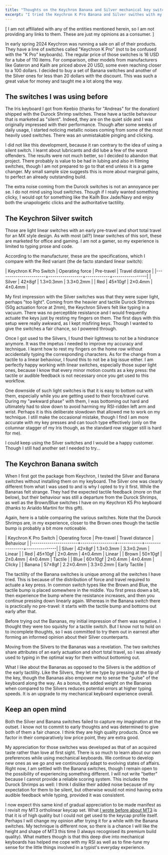 ```yaml
---
title: "Thoughts on the Keychron Banana and Silver mechanical key switches"
excerpt: "I tried the Keychron K Pro Banana and Silver swithes with my Iris keyboard. They are nice, though I had to get used to them."
---
```


[ I am not affiliated with any of the entities mentioned herein, so I
  am not providing any links to them. These are just my opinions as a
  consumer. ]

In early spring 2024 Keychron was running a sale on all of their
products. They have a line of switches called "Keychron K Pro" (not to
be confused with the "K Pro" keyboards). The regular price of those
switches is 16 USD for a tube of 110 items. For comparison, other
models from manufacturers like Gateron and Kailh are priced above 20
USD, some even reaching closer to a 100 dollars. I decided to buy a
set of Banana switches and another of the Silver ones for less than 20
dollars with the discount. This was such a great value for money and
taught me a lot along the way.

## The switches I was using before

The Iris keyboard I got from Keebio (thanks for "Andreas" for the
donation) shipped with the Durock Shrimp switches. These have a
tactile behaviour that is marketed as "silent". Indeed, they are on
the quiet side and I was originally impressed with their performance.
Though after some weeks of daily usage, I started noticing metallic
noises coming from some of the most heavily used switches. There was
an unmistakable pinging and clicking.

I did not like this development, because it ran contrary to the idea
of using a silent switch. I learnt about lubricants and did lube a few
of the worst offenders. The results were not much better, so I decided
to abandon that project. There probably is value to be had in lubing
and also in filming switches, though I am not prepared to go to that
end unless it is a game changer. My small sample size suggests this is
more about marginal gains, to perfect an already outstanding build.

The extra noise coming from the Durock switches is not an annoyance
per se. I do not mind using loud switches. Though if I really wanted
something clicky, I would opt for something like the Kailh Box
Jade/Navy and enjoy both the unapologetic clicks and the authoritative
tactility.

## The Keychron Silver switch

Those are light linear switches with an early pre-travel and short
total travel for an MX style design. As with most (all?) linear
switches of this sort, these are marketed for office and gaming. I am
not a gamer, so my experience is limited to typing prose and code.

According to the manufacturer, these are the specifications, which I
compare with the Red variant (the de facto standard linear switch):

| Keychron K Pro Switch | Operating force | Pre-travel | Travel distance |
|-----------------------+-----------------+------------+-----------------|
| Silver                | 42±8gf          | 1.3±0.3mm  | 3.3±0.2mm       |
| Red                   | 45±10gf         | 2±0.4mm    | 4±0.4mm         |

My first impression with the Silver switches was that they were super
light, perhaps "too light". Coming from the heavier and tactile Durock
Shrimps (50g actuation force at 2mm), the Keychron Silvers felt like
typing in a vacuum. There was no perceptible resistance and I would
frequently actuate the keys just by resting my fingers on them. The
first days with this setup were really awkward, as I kept misfiring
keys. Though I wanted to give the switches a fair chance, so I powered
through.

Once I got used to the Silvers, I found their lightness to not be a
hindrance anymore. It was the impetus I needed to improve my accuracy
and technique. I learnt how to rest my fingers on the home row without
accidentally typing the corresponding characters. As for the change
from a tactile to a linear behaviour, I found this to not be a big
issue either. I am perfectly happy working with linear switches,
especially those super light ones, because I know that every minor
motion counts as a key press: the tactile or audible feedback is not
necessary once you get used to this workflow.

One downside of such light switches is that it is easy to bottom out
with them, especially while you are getting used to their force/travel
curve. During my "awkward phase" with them, I was bottoming out hard
and ultimately had to slow down to avoid harming my RSI-ridden left
arm and wrist. Perhaps it is this deliberate slowdown that allowed me
to work on my technique. I still make the occasional mistake, though I
find I am more accurate with my key presses and can touch type
effectively (only on the columnar stagger of my Iris though, as the
standard row stagger still is hard for me).

I could keep using the Silver switches and I would be a happy
customer. Though I still had another set I needed to try...

## The Keychron Banana switch

When I first got the package from Keychron, I tested the Silver and
Banana switches without installing them on my keyboard. The Silver one
was clearly different from what I was used to and is why I opted to
try it first. While the Bananas felt strange. They had the expected
tactile feedback (more on that below), but their behaviour was still a
departure from the Durock Shrimps, as well as the Brown/Blue switches
I have on my Keychron K5 Pro keyboard (thanks to Arialdo Martini for
this gift).

Again, here is a table comparing the various switches. Note that the
Durock Shrimps are, in my experience, closer to the Brown ones though
the tactile bump is probably a bit more noticeable.

| Keychron K Pro Switch | Operating force | Pre-travel | Travel distance | Behaviour     |
|-----------------------+-----------------+------------+-----------------+---------------|
| Silver                | 42±8gf          | 1.3±0.3mm  | 3.3±0.2mm       | Linear        |
| Red                   | 45±10gf         | 2±0.4mm    | 4±0.4mm         | Linear        |
| Brown                 | 50±10gf         | 2±0.4mm    | 4±0.4mm         | Tactile       |
| Blue                  | 60±10gf         | 2±0.4mm    | 4±0.4mm         | Clicky        |
| Banana                | 57±8gf          | 2.2±0.4mm  | 3.3±0.2mm       | Early Tactile |

The tactility of the Banana switches is unique among all the switches
I have tried. This is because of the distribution of force and travel
required to actuate a key press. In common switch types like the Brown
and Blue, the tactile bump is placed somewhere in the middle. You
first press down a bit, then experience the bump where the resistance
increases, and then you continue pressing down linearly again. Whereas
in the Banana switch there is practically no pre-travel: it starts
with the tactile bump and bottoms out early after that.

Before trying out the Bananas, my initial impression of them was
negative. I thought they were too squishy for a tactile switch. But I
know not to hold on to incomplete thoughts, so I was committed to try
them out in earnest after forming an informed opinion about their
Silver counterparts.

Moving from the Silvers to the Bananas was a revelation. The two
switches share attributes of an early actuation and short total
travel, so I was already used to typing in the optimal way for them
without bottoming out.

What I like about the Bananas as opposed to the Silvers is the
addition of the early tactility. Like the Silvers, they let me type by
pressing at the tip of the key, though the Bananas also empower me to
sense the "pulse" of the keyboard along the way. As a bonus, the added
weight on the Bananas when compared to the Silvers reduces potential
errors at higher typing speeds. It is an upgrade to my mechanical
keyboard experience overall.

## Keep an open mind

Both the Silver and Banana switches failed to capture my imagination
at the outset. I know not to commit to early thoughts and was
determined to give both of them a fair chance. I think they are high
quality products. Once we factor in their comparatively low price
point, they are extra good.

My appreciation for those switches was developed as that of an
acquired taste rather than love at first sight. There is so much to
learn about our own preferences while using mechanical keyboards. We
continue to develop new ones as we go and we continuously adapt to
evolving states of affairs. Right now, I am settled with the Banana
switches, though I remain open to the possibility of experiencing
something different. I will not write "better" because I cannot
provide a reliable scoring system. This includes the Durock Shrimps as
well: I think I dislike their added noise because of my expectation
for them to be silent, but otherwise would not mind having extra
audible feedback while typing, provided it was consistent.

I now expect this same kind of gradual appreciation to be made
manifest as I revisit my MT3 ortholinear keycap set. What [I wrote
before about MT3](https://protesilaos.com/keeb/2024-05-13-mt3-keycap-profile-impressions/)
is that it is of high quality but I could not get used to the keycap
profile itself. Perhaps I will change my opinion after trying it for a
while with the Banana switches. My technique is different now, so
there is a chance I will like the height and shape of MT3 this time (I
always recognised its premium build quality). What matters though is
that this deep dive into mechanical keyboards has helped me cope with
my RSI as well as to fine-tune my sense for the little things involved
in a typist's everyday experience.
